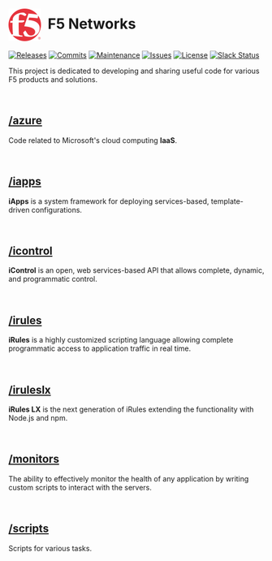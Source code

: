 # <img align="center" src="f5.svg" height="64">&nbsp;&nbsp;F5 Networks
[![Releases](https://img.shields.io/github/release/ArtiomL/f5networks.svg)](https://github.com/ArtiomL/f5networks/releases)
[![Commits](https://img.shields.io/github/commits-since/ArtiomL/f5networks/v1.0.2.svg?label=commits%20since)](https://github.com/ArtiomL/f5networks/commits/master)
[![Maintenance](https://img.shields.io/maintenance/yes/2018.svg)](https://github.com/ArtiomL/f5networks/graphs/code-frequency)
[![Issues](https://img.shields.io/github/issues/ArtiomL/f5networks.svg)](https://github.com/ArtiomL/f5networks/issues)
[![License](https://img.shields.io/badge/license-MIT-blue.svg)](/LICENSE)
[![Slack Status](https://f5cloudsolutions.herokuapp.com/badge.svg)](https://f5cloudsolutions.herokuapp.com)

This project is dedicated to developing and sharing useful code for various F5 products and solutions.
&nbsp;&nbsp;

&nbsp;&nbsp;

## [/azure](/azure)
Code related to Microsoft's cloud computing **IaaS**.
&nbsp;&nbsp;

&nbsp;&nbsp;

## [/iapps](/iapps)
**iApps** is a system framework for deploying services-based, template-driven configurations.
&nbsp;&nbsp;

&nbsp;&nbsp;

## [/icontrol](/icontrol)
**iControl** is an open, web services-based API that allows complete, dynamic, and programmatic control.
&nbsp;&nbsp;

&nbsp;&nbsp;

## [/irules](/irules)
**iRules** is a highly customized scripting language allowing complete programmatic access to application traffic in real time.
&nbsp;&nbsp;

&nbsp;&nbsp;

## [/iruleslx](/iruleslx)
**iRules LX** is the next generation of iRules extending the functionality with Node.js and npm.
&nbsp;&nbsp;

&nbsp;&nbsp;

## [/monitors](/monitors)
The ability to effectively monitor the health of any application by writing custom scripts to interact with the servers.
&nbsp;&nbsp;

&nbsp;&nbsp;

## [/scripts](/scripts)
Scripts for various tasks.
